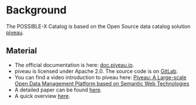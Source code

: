 # Background

The POSSIBLE-X Catalog is based on the Open Source data catalog solution [piveau](https://www.piveau.io/en/).

## Material

- The official documentation is here: [doc.piveau.io](https://doc.piveau.io).
- piveau is licensed under Apache 2.0. The source code is on [GitLab](https://gitlab.com/piveau).
- You can find a video introduction to piveau here: [Piveau: A Large-scale Open Data Management Platform based on Semantic Web Technologies](http://videolectures.net/eswc2020_kirstein_paper_60/)
- A detailed paper can be found [here](https://link.springer.com/content/pdf/10.1007/978-3-030-49461-2_38.pdf).
- A quick overview [here](https://ceur-ws.org/Vol-2456/paper88.pdf).

